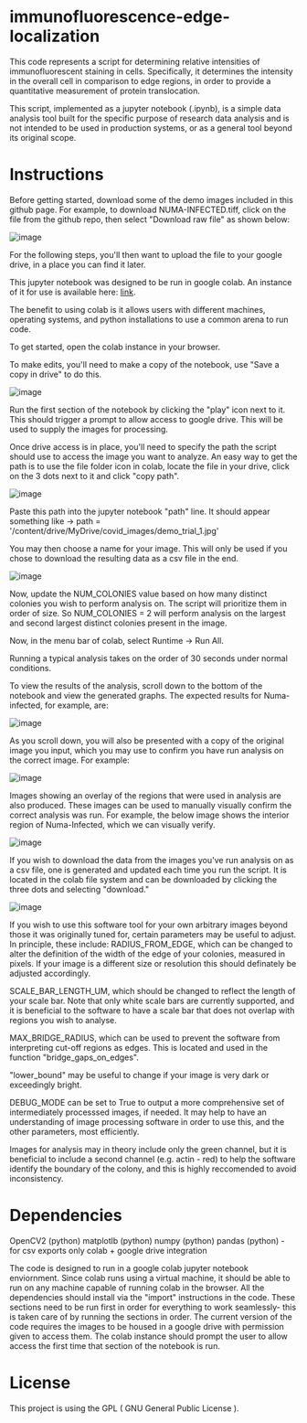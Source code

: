 # immunofluorescence-edge-localization
This code represents a script for determining relative intensities of immunofluorescent staining in cells. Specifically, it determines the intensity in the overall cell in comparison to edge regions, in order to provide a quantitative measurement of protein translocation.

This script, implemented as a jupyter notebook (.ipynb), is a simple data analysis tool built for the specific purpose of research data analysis and is not intended to be used in production systems, or as a general tool beyond its original scope. 

# Instructions

Before getting started, download some of the demo images included in this github page. For example, to download NUMA-INFECTED.tiff, click on the file from the github repo, then select "Download raw file" as shown below:

![image](https://github.com/SWebsterGIT/immunofluorescence-edge-localization/assets/90474441/372980db-1fbd-4bdd-988e-a6a4de2516a3)

For the following steps, you'll then want to upload the file to your google drive, in a place you can find it later.

This jupyter notebook was designed to be run in google colab. An instance of it for use is available here: [link](https://colab.research.google.com/drive/1E_3s3FWmBz4fHAkoZTWepFbNuTg_Ce7v?usp=sharing). 


The benefit to using colab is it allows users with different machines, operating systems, and python installations to use a common arena to run code. 

To get started, open the colab instance in your browser.

To make edits, you'll need to make a copy of the notebook, use "Save a copy in drive" to do this.

![image](https://github.com/SWebsterGIT/immunofluorescence-edge-localization/assets/90474441/e9f7dcbf-6c3d-4aea-ad33-88e3cd769fbb)

Run the first section of the notebook by clicking the "play" icon next to it. This should trigger a prompt to allow access to google drive. This will be used to supply the images for processing.

Once drive access is in place, you'll need to specify the path the script should use to access the image you want to analyze. An easy way to get the path is to use the file folder icon in colab, locate the file in your drive, click on the 3 dots next to it and click "copy path". 

![image](https://github.com/SWebsterGIT/immunofluorescence-edge-localization/assets/90474441/da61459d-8d67-45b7-8a92-581234db20dc)


Paste this path into the jupyter notebook "path" line. It should appear something like -> path = '/content/drive/MyDrive/covid_images/demo_trial_1.jpg'

You may then choose a name for your image. This will only be used if you chose to download the resulting data as a csv file in the end. 

![image](https://github.com/SWebsterGIT/immunofluorescence-edge-localization/assets/90474441/5f2f69a4-21c3-4e74-b137-331766e2287a)


Now, update the NUM_COLONIES value based on how many distinct colonies you wish to perform analysis on. The script will prioritize them in order of size. So NUM_COLONIES = 2 will perform analysis on the largest and second largest distinct colonies present in the image.

Now, in the menu bar of colab, select Runtime -> Run All. 

Running a typical analysis takes on the order of 30 seconds under normal conditions. 

To view the results of the analysis, scroll down to the bottom of the notebook and view the generated graphs. The expected results for Numa-infected, for example, are: 

![image](https://github.com/SWebsterGIT/immunofluorescence-edge-localization/assets/90474441/411fe334-93a2-4ad4-b70d-623c813a16ef)


As you scroll down, you will also be presented with a copy of the original image you input, which you may use to confirm you have run analysis on the correct image. For example: 

![image](https://github.com/SWebsterGIT/immunofluorescence-edge-localization/assets/90474441/c75c6f2d-4976-4771-9293-f1aff8cc147b)


Images showing an overlay of the regions that were used in analysis are also produced. These images can be used to manually visually confirm the correct analysis was run. For example, the below image shows the interior region of Numa-Infected, which we can visually verify.

![image](https://github.com/SWebsterGIT/immunofluorescence-edge-localization/assets/90474441/fe501195-128f-4e33-a7c0-69c0790ecb1f)


If you wish to download the data from the images you've run analysis on as a csv file, one is generated and updated each time you run the script. It is located in the colab file system and can be downloaded by clicking the three dots and selecting "download." 

![image](https://github.com/SWebsterGIT/immunofluorescence-edge-localization/assets/90474441/c66f7a7a-0ce2-442e-83f7-b0df04e1f621)



If you wish to use this software tool for your own arbitrary images beyond those it was originally tuned for, certain parameters may be useful to adjust. In principle, these include: 
RADIUS_FROM_EDGE, which can be changed to alter the definition of the width of the edge of your colonies, measured in pixels. If your image is a different size or resolution this should definately be adjusted accordingly. 

SCALE_BAR_LENGTH_UM, which should be changed to reflect the length of your scale bar. Note that only white scale bars are currently supported, and it is beneficial to the software to have a scale bar that does not overlap with regions you wish to analyse. 

MAX_BRIDGE_RADIUS, which can be used to prevent the software from interpreting cut-off regions as edges. This is located and used in the function "bridge_gaps_on_edges".

"lower_bound" may be useful to change if your image is very dark or exceedingly bright. 

DEBUG_MODE can be set to True to output a more comprehensive set of intermediately processsed images, if needed. It may help to have an understanding of image processing software in order to use this, and the other parameters, most efficiently.

Images for analysis may in theory include only the green channel, but it is beneficial to include a second channel (e.g. actin - red) to help the software identify the boundary of the colony, and this is highly reccomended to avoid inconsistency.

# Dependencies
OpenCV2 (python)
matplotlb (python)
numpy (python)
pandas (python) - for csv exports only
colab + google drive integration

The code is designed to run in a google colab jupyter notebook enviornment. Since colab runs using a virtual machine, it should be able to run on any machine capable of running colab in the browser.
All the dependencies should install via the "import" instructions in the code. 
These sections need to be run first in order for everything to work seamlessly- this is taken care of by running the sections in order. The current version of the code requires the images to be housed in a google drive with permission given to access them. The colab instance should prompt the user to allow access the first time that section of the notebook is run.

# License
This project is using the GPL ( GNU General Public License ). 
